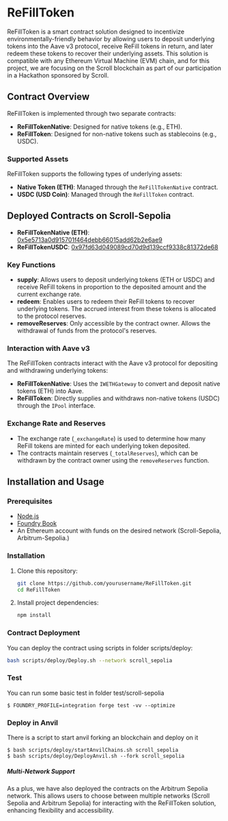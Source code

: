 # ReFillToken

ReFillToken is a smart contract solution designed to incentivize environmentally-friendly behavior by allowing users to deposit underlying tokens into the Aave v3 protocol, receive ReFill tokens in return, and later redeem these tokens to recover their underlying assets. This solution is compatible with any Ethereum Virtual Machine (EVM) chain, and for this project, we are focusing on the Scroll blockchain as part of our participation in a Hackathon sponsored by Scroll.

## Contract Overview

ReFillToken is implemented through two separate contracts:

- **ReFillTokenNative**: Designed for native tokens (e.g., ETH).
- **ReFillToken**: Designed for non-native tokens such as stablecoins (e.g., USDC).

### Supported Assets

ReFillToken supports the following types of underlying assets:
- **Native Token (ETH)**: Managed through the `ReFillTokenNative` contract.
- **USDC (USD Coin)**: Managed through the `ReFillToken` contract.

## Deployed Contracts on Scroll-Sepolia

- **ReFillTokenNative (ETH)**: [0x5e5713a0d915701f464debb66015add62b2e6ae9](https://sepolia.scrollscan.com/address/0x5e5713a0d915701f464debb66015add62b2e6ae9)
- **ReFillTokenUSDC**: [0x97fd63d049089cd70d9d139ccf9338c81372de68](https://sepolia.scrollscan.com/address/0x97fd63d049089cd70d9d139ccf9338c81372de68)

### Key Functions

- **supply**: Allows users to deposit underlying tokens (ETH or USDC) and receive ReFill tokens in proportion to the deposited amount and the current exchange rate.
- **redeem**: Enables users to redeem their ReFill tokens to recover underlying tokens. The accrued interest from these tokens is allocated to the protocol reserves.
- **removeReserves**: Only accessible by the contract owner. Allows the withdrawal of funds from the protocol's reserves.

### Interaction with Aave v3

The ReFillToken contracts interact with the Aave v3 protocol for depositing and withdrawing underlying tokens:

- **ReFillTokenNative**: Uses the `IWETHGateway` to convert and deposit native tokens (ETH) into Aave.
- **ReFillToken**: Directly supplies and withdraws non-native tokens (USDC) through the `IPool` interface.

### Exchange Rate and Reserves

- The exchange rate (`_exchangeRate`) is used to determine how many ReFill tokens are minted for each underlying token deposited.
- The contracts maintain reserves (`_totalReserves`), which can be withdrawn by the contract owner using the `removeReserves` function.


## Installation and Usage

### Prerequisites

- [Node.js](https://nodejs.org/)
- [Foundry Book](https://book.getfoundry.sh/)
- An Ethereum account with funds on the desired network (Scroll-Sepolia, Arbitrum-Sepolia.)

### Installation

1. Clone this repository:
    ```bash
    git clone https://github.com/yourusername/ReFillToken.git
    cd ReFillToken
    ```

2. Install project dependencies:
    ```bash
    npm install
    ```

### Contract Deployment

You can deploy the contract using scripts in folder scripts/deploy:

```bash
bash scripts/deploy/Deploy.sh --network scroll_sepolia

```

### Test
You can run some basic test in folder test/scroll-sepolia

```shell
$ FOUNDRY_PROFILE=integration forge test -vv --optimize
```



### Deploy in Anvil
There is a script to start anvil forking an blockchain and deploy on it

```shell
$ bash scripts/deploy/startAnvilChains.sh scroll_sepolia
$ bash scripts/deploy/DeployAnvil.sh --fork scroll_sepolia
```

##### Multi-Network Support

As a plus, we have also deployed the contracts on the Arbitrum Sepolia network. This allows users to choose between multiple networks (Scroll Sepolia and Arbitrum Sepolia) for interacting with the ReFillToken solution, enhancing flexibility and accessibility.

